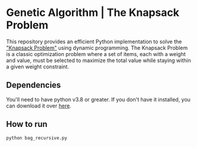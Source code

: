 # Genetic Algorithm | The Knapsack Problem
This repository provides an efficient Python implementation to solve the ["Knapsack Problem"](https://brilliant.org/wiki/backpack-problem/) using dynamic programming. The Knapsack Problem is a classic optimization problem where a set of items, each with a weight and value, must be selected to maximize the total value while staying within a given weight constraint.

## Dependencies
You'll need to have python v3.8 or greater. If you don't have it installed, you can download it over [here](https://www.python.org/downloads/).

## How to run
```
python bag_recursive.py
```
